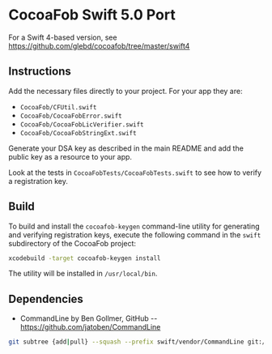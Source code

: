 # CocoaFob Swift 5.0 Port

For a Swift 4-based version, see https://github.com/glebd/cocoafob/tree/master/swift4

## Instructions

Add the necessary files directly to your project. For your app they are:

* `CocoaFob/CFUtil.swift`
* `CocoaFob/CocoaFobError.swift`
* `CocoaFob/CocoaFobLicVerifier.swift`
* `CocoaFob/CocoaFobStringExt.swift`

Generate your DSA key as described in the main README and add the public key as a resource to your app.

Look at the tests in `CocoaFobTests/CocoaFobTests.swift` to see how to verify a registration key.

## Build

To build and install the `cocoafob-keygen` command-line utility for generating and verifying registration keys, execute the following command in the `swift` subdirectory of the CocoaFob project:

```bash
xcodebuild -target cocoafob-keygen install
```

The utility will be installed in `/usr/local/bin`.

## Dependencies

* CommandLine by Ben Gollmer, GitHub -- https://github.com/jatoben/CommandLine

```bash
git subtree {add|pull} --squash --prefix swift/vendor/CommandLine git://github.com/jatoben/CommandLine.git master
```
